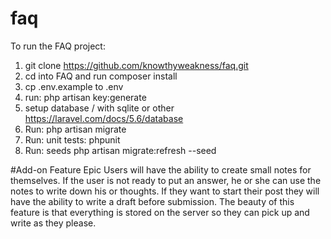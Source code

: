 # faq

To run the FAQ project:

1. git clone https://github.com/knowthyweakness/faq.git
2. cd into FAQ and run composer install
3. cp .env.example to .env
4. run: php artisan key:generate
5. setup database / with sqlite or other https://laravel.com/docs/5.6/database
6. Run: php artisan migrate
7. Run: unit tests: phpunit
8. Run: seeds php artisan migrate:refresh --seed

#Add-on Feature Epic
Users will have the ability to create small notes for themselves. If the user is not ready to put an answer, he or she can use the notes to write down his or thoughts. If they want to start their post they will have the ability to write a draft before submission. The beauty of this feature is that everything is stored on the server so they can pick up and write as they please.